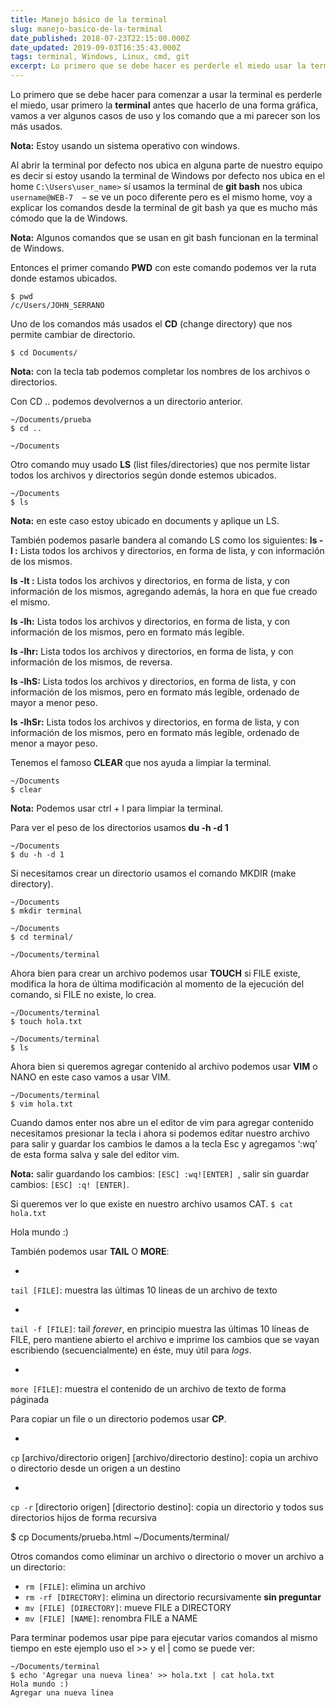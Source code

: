 ```yaml
---
title: Manejo básico de la terminal
slug: manejo-basico-de-la-terminal
date_published: 2018-07-23T22:15:00.000Z
date_updated: 2019-09-03T16:35:43.000Z
tags: terminal, Windows, Linux, cmd, git
excerpt: Lo primero que se debe hacer es perderle el miedo usar la terminal y pensar porque no hacerlo desde la terminal vamos a ver algunos casos de uso.
---
```


Lo primero que se debe hacer para comenzar a usar la terminal es perderle el miedo, usar primero la **terminal** antes que hacerlo de una forma gráfica, vamos a ver algunos casos de uso y los comando que a mi parecer son los más usados.

**Nota:** Estoy usando un sistema operativo con windows.

Al abrir la terminal por defecto nos ubica en alguna parte de nuestro equipo es decir si estoy usando la terminal de Windows por defecto nos ubica en el home `C:\Users\user_name>` sí usamos la terminal de **git bash** nos ubica `username@WEB-7  ~` se ve un poco diferente pero es el mismo home, voy a explicar los comandos desde la terminal de git bash ya que es mucho más cómodo que la de Windows.

**Nota:** Algunos comandos que se usan en git bash funcionan en la terminal de Windows.

Entonces el primer comando **PWD** con este comando podemos ver la ruta donde estamos ubicados.

    $ pwd
    /c/Users/JOHN_SERRANO
    

Uno de los comandos más usados el **CD** (change directory) que nos permite cambiar de directorio.

`$ cd Documents/`

**Nota:** con la tecla tab podemos completar los nombres de los archivos o directorios.

Con CD .. podemos devolvernos a un directorio anterior.

    ~/Documents/prueba
    $ cd ..
    
    ~/Documents
    

Otro comando muy usado **LS** (list files/directories) que nos permite listar todos los archivos y directorios según donde estemos ubicados.

    ~/Documents
    $ ls
    

**Nota:** en este caso estoy ubicado en documents y aplique un LS.

También podemos pasarle bandera al comando LS como los siguientes:
**ls -l :** Lista todos los archivos y directorios, en forma de lista, y con información de los mismos.

**ls -lt :** Lista todos los archivos y directorios, en forma de lista, y con información de los mismos, agregando además, la hora en que fue creado el mismo.

**ls -lh:** Lista todos los archivos y directorios, en forma de lista, y con información de los mismos, pero en formato más legible.

**ls -lhr:** Lista todos los archivos y directorios, en forma de lista, y con información de los mismos, de reversa.

**ls -lhS:** Lista todos los archivos y directorios, en forma de lista, y con información de los mismos, pero en formato más legible, ordenado de mayor a menor peso.

**ls -lhSr:** Lista todos los archivos y directorios, en forma de lista, y con información de los mismos, pero en formato más legible, ordenado de menor a mayor peso.

Tenemos el famoso **CLEAR** que nos ayuda a limpiar la terminal.

    ~/Documents
    $ clear
    

**Nota:** Podemos usar ctrl + l para limpiar la terminal.

Para ver el peso de los directorios usamos **du -h -d 1**

    ~/Documents
    $ du -h -d 1
    

Si necesitamos crear un directorio usamos el comando MKDIR (make directory).

    ~/Documents
    $ mkdir terminal
    
    ~/Documents
    $ cd terminal/
    
    ~/Documents/terminal
    

Ahora bien para crear un archivo podemos usar **TOUCH** si FILE existe, modifica la hora de última modificación al momento de la ejecución del comando, si FILE no existe, lo crea.

    ~/Documents/terminal
    $ touch hola.txt
    
    ~/Documents/terminal
    $ ls 
    

Ahora bien si queremos agregar contenido al archivo podemos usar **VIM** o NANO en este caso vamos a usar VIM.

    ~/Documents/terminal
    $ vim hola.txt
    

Cuando damos enter nos abre un el editor de vim para agregar contenido necesitamos presionar la tecla i ahora si podemos editar nuestro archivo para salir y guardar los cambios le damos a la tecla Esc y agregamos ‘:wq’ de esta forma salva y sale del editor vim.

**Nota:** salir guardando los cambios: `[ESC] :wq![ENTER] `, salir sin guardar cambios: `[ESC] :q! [ENTER]`.

Si queremos ver lo que existe en nuestro archivo usamos CAT.
`$ cat hola.txt`

Hola mundo :)

También podemos usar **TAIL** O **MORE**:

- 
`tail [FILE]`: muestra las últimas 10 lineas de un archivo de texto

- 
`tail -f [FILE]`: tail *forever*, en principio muestra las últimas 10 líneas de FILE, pero mantiene abierto el archivo e imprime los cambios que se vayan escribiendo (secuencialmente) en éste, muy útil para *logs*.

- 
`more [FILE]`: muestra el contenido de un archivo de texto de forma páginada

Para copiar un file o un directorio podemos usar **CP**.

- 
`cp` [archivo/directorio origen] [archivo/directorio destino]: copia un archivo o directorio desde un origen a un destino

- 
`cp -r` [directorio origen] [directorio destino]: copia un directorio y todos sus directorios hijos de forma recursiva

$ cp Documents/prueba.html ~/Documents/terminal/

Otros comandos como eliminar un archivo o directorio o mover un archivo a un directorio:

- `rm [FILE]`: elimina un archivo
- `rm -rf [DIRECTORY]`: elimina un directorio recursivamente **sin preguntar**
- `mv [FILE] [DIRECTORY]`: mueve FILE a DIRECTORY
- `mv [FILE] [NAME]`: renombra FILE a NAME

Para terminar podemos usar pipe para ejecutar varios comandos al mismo tiempo en este ejemplo uso el >> y el | como se puede ver:

    ~/Documents/terminal
    $ echo 'Agregar una nueva linea' >> hola.txt | cat hola.txt
    Hola mundo :)
    Agregar una nueva linea
    
